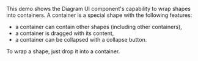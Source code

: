 This demo shows the Diagram UI component's capability to wrap shapes into containers. A container is a special shape with the following features:

* a container can contain other shapes (including other containers), 
* a container is dragged with its content,
* a container can be collapsed with a collapse button.

To wrap a shape, just drop it into a container.